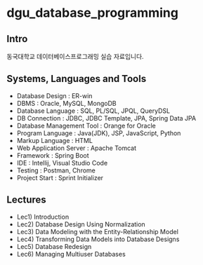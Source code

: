 # dgu_database_programming

## Intro

동국대학교 데이터베이스프로그래밍 실습 자료입니다.

## Systems, Languages and Tools

- Database Design : ER-win
- DBMS : Oracle, MySQL, MongoDB
- Database Language : SQL, PL/SQL, JPQL, QueryDSL
- DB Connection : JDBC, JDBC Template, JPA, Spring Data JPA
- Database Management Tool : Orange for Oracle
- Program Language : Java(JDK), JSP, JavaScript, Python
- Markup Language : HTML
- Web Application Server : Apache Tomcat
- Framework : Spring Boot
- IDE : Intellij, Visual Studio Code
- Testing : Postman, Chrome
- Project Start : Sprint Initializer

## Lectures

- Lec1) Introduction
- Lec2) Database Design Using Normalization
- Lec3) Data Modeling with the Entity-Relationship Model
- Lec4) Transforming Data Models into Database Designs
- Lec5) Database Redesign
- Lec6) Managing Multiuser Databases
